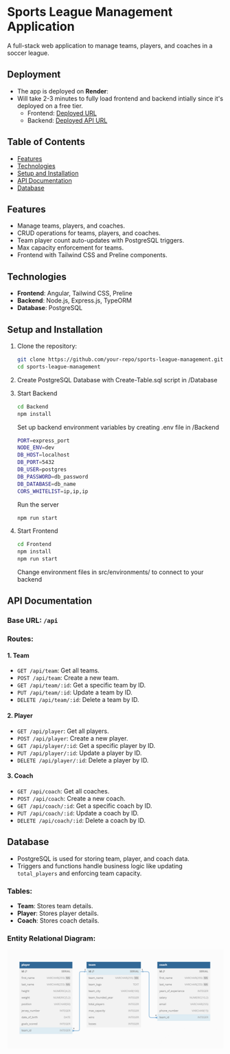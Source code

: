 # Sports League Management Application

A full-stack web application to manage teams, players, and coaches in a soccer league.

## Deployment
- The app is deployed on **Render**:
- Will take 2-3 minutes to fully load frontend and backend intially since it's deployed on a free tier.
   - Frontend: [Deployed URL](https://project1.joenyvo.xyz/)
   - Backend: [Deployed API URL](https://mean-project-1-a0j5.onrender.com)

## Table of Contents
- [Features](#features)
- [Technologies](#technologies)
- [Setup and Installation](#setup-and-installation)
- [API Documentation](#api-documentation)
- [Database](#database)

## Features
- Manage teams, players, and coaches.
- CRUD operations for teams, players, and coaches.
- Team player count auto-updates with PostgreSQL triggers.
- Max capacity enforcement for teams.
- Frontend with Tailwind CSS and Preline components.

## Technologies
- **Frontend**: Angular, Tailwind CSS, Preline
- **Backend**: Node.js, Express.js, TypeORM
- **Database**: PostgreSQL

## Setup and Installation

1. Clone the repository:
   ```bash
   git clone https://github.com/your-repo/sports-league-management.git
   cd sports-league-management
   ```

2. Create PostgreSQL Database with Create-Table.sql script in /Database
   
2. Start Backend
   ```bash
   cd Backend
   npm install
   ```

   Set up backend environment variables by creating .env file in /Backend
    ```bash
    PORT=express_port
    NODE_ENV=dev
    DB_HOST=localhost
    DB_PORT=5432
    DB_USER=postgres
    DB_PASSWORD=db_password
    DB_DATABASE=db_name
    CORS_WHITELIST=ip,ip,ip
    ```
    
   Run the server
   ```bash
   npm run start
   ```

3. Start Frontend
   ```bash
   cd Frontend
   npm install
   npm run start
   ```
   
   Change environment files in src/environments/ to connect to your backend


## API Documentation

### **Base URL**: `/api`

### Routes:

#### 1. **Team**
- `GET /api/team`: Get all teams.
- `POST /api/team`: Create a new team.
- `GET /api/team/:id`: Get a specific team by ID.
- `PUT /api/team/:id`: Update a team by ID.
- `DELETE /api/team/:id`: Delete a team by ID.

#### 2. **Player**
- `GET /api/player`: Get all players.
- `POST /api/player`: Create a new player.
- `GET /api/player/:id`: Get a specific player by ID.
- `PUT /api/player/:id`: Update a player by ID.
- `DELETE /api/player/:id`: Delete a player by ID.

#### 3. **Coach**
- `GET /api/coach`: Get all coaches.
- `POST /api/coach`: Create a new coach.
- `GET /api/coach/:id`: Get a specific coach by ID.
- `PUT /api/coach/:id`: Update a coach by ID.
- `DELETE /api/coach/:id`: Delete a coach by ID.

## Database
- PostgreSQL is used for storing team, player, and coach data.
- Triggers and functions handle business logic like updating `total_players` and enforcing team capacity.

### Tables:
- **Team**: Stores team details.
- **Player**: Stores player details.
- **Coach**: Stores coach details.

### Entity Relational Diagram:
![image](ERD.png)

